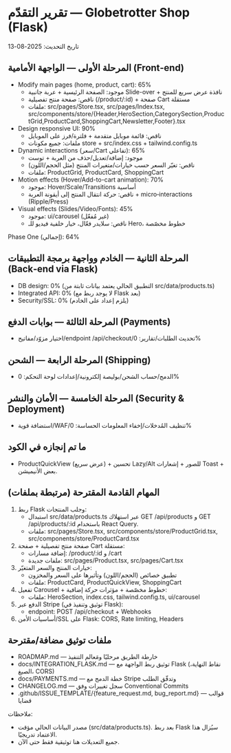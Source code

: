 # تقرير التقدّم — Globetrotter Shop (Flask)

تاريخ التحديث: 2025-08-13

## المرحلة الأولى — الواجهة الأمامية (Front‑end)
- Modify main pages (home, product, cart): 65%
  - موجود: الصفحة الرئيسية + عربة جانبية Slide-over + نافذة عرض سريع للمنتج
  - ناقص: صفحة منتج تفصيلية (/product/:id) + صفحة Cart مستقلة
  - ملفات: src/pages/Store.tsx, src/pages/Index.tsx, src/components/store/{Header,HeroSection,CategorySection,ProductGrid,ProductCard,ShoppingCart,Newsletter,Footer}.tsx
- Design responsive UI: 90%
  - ناقص: قائمة موبايل متقدمة + فلترة/فرز على الموبايل
  - ملفات: جميع مكونات store + src/index.css + tailwind.config.ts
- Dynamic interactions (سعر/Cart تفاعلي): 65%
  - موجود: إضافة/تعديل/حذف من العربة + توست
  - ناقص: تغيّر السعر حسب خيارات/متغيرات المنتج (مثل الحجم/اللون)
  - ملفات: ProductGrid, ProductCard, ShoppingCart
- Motion effects (Hover/Add-to-cart animation): 70%
  - موجود: Hover/Scale/Transitions أساسية
  - ناقص: حركة انتقال المنتج إلى أيقونة العربة + micro‑interactions (Ripple/Press)
- Visual effects (Slides/Video/Fonts): 45%
  - موجود: ui/carousel (غير مُفعّل)
  - ناقص: سلايدر فعّال، خيار خلفية فيديو للـ Hero، خطوط مخصّصة

Phase One (إجمالي): 64%

## المرحلة الثانية — الخادم وواجهة برمجة التطبيقات (Back‑end via Flask)
- DB design: 0% (التطبيق الحالي يعتمد بيانات ثابتة من src/data/products.ts)
- Integrated API: 0% (لا يوجد ربط مع Flask بعد)
- Security/SSL: 0% (يلزم إعداد على الخادم)

## المرحلة الثالثة — بوابات الدفع (Payments)
- اختيار مزوّد/مفاتيح/endpoint /api/checkout/تحديث الطلبات/تقارير: 0%

## المرحلة الرابعة — الشحن (Shipping)
- الدمج/حساب الشحن/بوليصة إلكترونية/إعدادات لوحة التحكم: 0%

## المرحلة الخامسة — الأمان والنشر (Security & Deployment)
- استضافة قوية/WAF/تنظيف المُدخلات/إخفاء المعلومات الحساسة: 0%

## ما تم إنجازه في الكود
- ProductQuickView (عرض سريع) + تحسين Lazy/Alt للصور + إشعارات Toast + بعض الأنيميشن.

## المهام القادمة المقترحة (مرتبطة بملفات)
1) ربط Flask وجلب المنتجات:
   - استبدال src/data/products.ts عبر استهلاك GET /api/products و GET /api/products/:id باستخدام React Query.
   - ملفات: src/pages/Store.tsx, src/components/store/ProductGrid.tsx, src/components/store/ProductCard.tsx
2) صفحة منتج تفصيلية + صفحة Cart مستقلة:
   - إضافة مسارات: /product/:id و /cart
   - ملفات جديدة: src/pages/Product.tsx, src/pages/Cart.tsx
3) خيارات المنتج والسعر المتغيّر:
   - تطبيق خصائص (الحجم/اللون) وتأثيرها على السعر والمخزون
   - ملفات: ProductCard, ProductQuickView, ShoppingCart
4) تفعيل Carousel + خطوط مخصّصة + مؤثرات حركة إضافية:
   - ملفات: HeroSection, index.css, tailwind.config.ts, ui/carousel
5) الدفع عبر Stripe (توثيق وتنفيذ في Flask):
   - endpoint: POST /api/checkout + Webhooks
6) أساسيات الأمن/SSL على Flask: CORS, Rate limiting, Headers

## ملفات توثيق مضافة/مقترحة
- ROADMAP.md — خارطة الطريق مرحليًا ومَعالم التنفيذ
- docs/INTEGRATION_FLASK.md — توثيق ربط الواجهة مع Flask (نقاط النهاية، الصيغ، CORS)
- docs/PAYMENTS.md — خطة الدمج مع Stripe وتدفّق الطلب
- CHANGELOG.md — سجل تغييرات وفق Conventional Commits
- .github/ISSUE_TEMPLATE/{feature_request.md, bug_report.md} — قوالب قضايا

ملاحظات:
- مصدر البيانات الحالي مؤقت (src/data/products.ts). بعد ربط Flask سيُزال هذا الاعتماد تدريجيًا.
- جميع التعديلات هنا توثيقية فقط حتى الآن.

